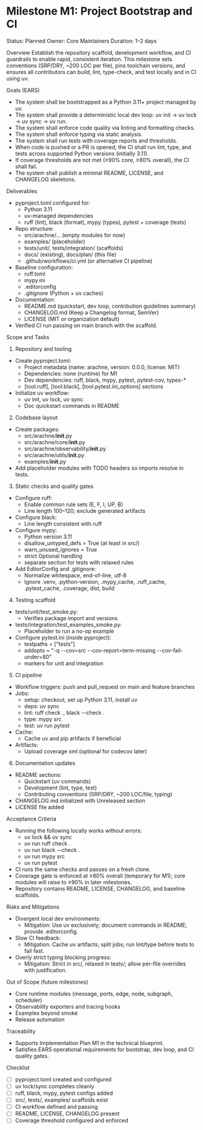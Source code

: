 # Milestone M1: Project Bootstrap and CI

Status: Planned
Owner: Core Maintainers
Duration: 1–2 days

Overview
Establish the repository scaffold, development workflow, and CI guardrails to enable rapid, consistent iteration. This milestone sets conventions (SRP/DRY, ~200 LOC per file), pins toolchain versions, and ensures all contributors can build, lint, type-check, and test locally and in CI using uv.

Goals (EARS)
- The system shall be bootstrapped as a Python 3.11+ project managed by uv.
- The system shall provide a deterministic local dev loop: uv init → uv lock → uv sync → uv run.
- The system shall enforce code quality via linting and formatting checks.
- The system shall enforce typing via static analysis.
- The system shall run tests with coverage reports and thresholds.
- When code is pushed or a PR is opened, the CI shall run lint, type, and tests across supported Python versions (initially 3.11).
- If coverage thresholds are not met (≥90% core, ≥80% overall), the CI shall fail.
- The system shall publish a minimal README, LICENSE, and CHANGELOG skeletons.

Deliverables
- pyproject.toml configured for:
  - Python 3.11
  - uv-managed dependencies
  - ruff (lint), black (format), mypy (types), pytest + coverage (tests)
- Repo structure:
  - src/arachne/… (empty modules for now)
  - examples/ (placeholder)
  - tests/unit/, tests/integration/ (scaffolds)
  - docs/ (existing), docs/plan/ (this file)
  - .github/workflows/ci.yml (or alternative CI pipeline)
- Baseline configuration:
  - ruff.toml
  - mypy.ini
  - .editorconfig
  - .gitignore (Python + uv caches)
- Documentation:
  - README.md (quickstart, dev loop, contribution guidelines summary)
  - CHANGELOG.md (Keep a Changelog format, SemVer)
  - LICENSE (MIT or organization default)
- Verified CI run passing on main branch with the scaffold.

Scope and Tasks
1) Repository and tooling
- Create pyproject.toml:
  - Project metadata (name: arachne, version: 0.0.0, license: MIT)
  - Dependencies: none (runtime) for M1
  - Dev dependencies: ruff, black, mypy, pytest, pytest-cov, types-*
  - [tool.ruff], [tool.black], [tool.pytest.ini_options] sections
- Initialize uv workflow:
  - uv init, uv lock, uv sync
  - Doc quickstart commands in README

2) Codebase layout
- Create packages:
  - src/arachne/__init__.py
  - src/arachne/core/__init__.py
  - src/arachne/observability/__init__.py
  - src/arachne/utils/__init__.py
  - examples/__init__.py
- Add placeholder modules with TODO headers so imports resolve in tests.

3) Static checks and quality gates
- Configure ruff:
  - Enable common rule sets (E, F, I, UP, B)
  - Line length 100–120; exclude generated artifacts
- Configure black:
  - Line length consistent with ruff
- Configure mypy:
  - Python version 3.11
  - disallow_untyped_defs = True (at least in src/)
  - warn_unused_ignores = True
  - strict Optional handling
  - separate section for tests with relaxed rules
- Add EditorConfig and .gitignore:
  - Normalize whitespace, end-of-line, utf-8
  - Ignore .venv, .python-version, .mypy_cache, .ruff_cache, .pytest_cache, .coverage, dist, build

4) Testing scaffold
- tests/unit/test_smoke.py:
  - Verifies package import and versions
- tests/integration/test_examples_smoke.py:
  - Placeholder to run a no-op example
- Configure pytest.ini (inside pyproject):
  - testpaths = ["tests"]
  - addopts = "-q --cov=src --cov-report=term-missing --cov-fail-under=80"
  - markers for unit and integration

5) CI pipeline
- Workflow triggers: push and pull_request on main and feature branches
- Jobs:
  - setup: checkout, set up Python 3.11, install uv
  - deps: uv sync
  - lint: ruff check ., black --check .
  - type: mypy src
  - test: uv run pytest
- Cache:
  - Cache uv and pip artifacts if beneficial
- Artifacts:
  - Upload coverage xml (optional for codecov later)

6) Documentation updates
- README sections:
  - Quickstart (uv commands)
  - Development (lint, type, test)
  - Contributing conventions (SRP/DRY, ~200 LOC/file, typing)
- CHANGELOG.md initialized with Unreleased section
- LICENSE file added

Acceptance Criteria
- Running the following locally works without errors:
  - uv lock && uv sync
  - uv run ruff check .
  - uv run black --check .
  - uv run mypy src
  - uv run pytest
- CI runs the same checks and passes on a fresh clone.
- Coverage gate is enforced at ≥80% overall (temporary for M1); core modules will raise to ≥90% in later milestones.
- Repository contains README, LICENSE, CHANGELOG, and baseline scaffolds.

Risks and Mitigations
- Divergent local dev environments:
  - Mitigation: Use uv exclusively; document commands in README; provide .editorconfig.
- Slow CI feedback:
  - Mitigation: Cache uv artifacts; split jobs; run lint/type before tests to fail fast.
- Overly strict typing blocking progress:
  - Mitigation: Strict in src/, relaxed in tests/; allow per-file overrides with justification.

Out of Scope (future milestones)
- Core runtime modules (message, ports, edge, node, subgraph, scheduler)
- Observability exporters and tracing hooks
- Examples beyond smoke
- Release automation

Traceability
- Supports Implementation Plan M1 in the technical blueprint.
- Satisfies EARS operational requirements for bootstrap, dev loop, and CI quality gates.

Checklist
- [ ] pyproject.toml created and configured
- [ ] uv lock/sync completes cleanly
- [ ] ruff, black, mypy, pytest configs added
- [ ] src/, tests/, examples/ scaffolds exist
- [ ] CI workflow defined and passing
- [ ] README, LICENSE, CHANGELOG present
- [ ] Coverage threshold configured and enforced